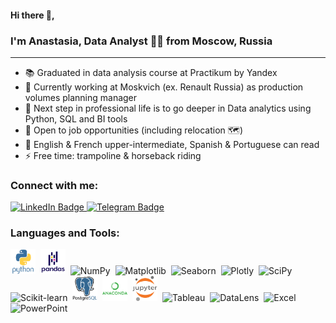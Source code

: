 #### Hi there 👋,
### I'm Anastasia, Data Analyst :woman_technologist: from Moscow, Russia

------------------------

- :books: Graduated in data analysis course at Practikum by Yandex
- 🔭 Currently working at Moskvich (ex. Renault Russia) as production volumes planning manager
- 🌱 Next step in professional life is to go deeper in Data analytics using Python, SQL and BI tools
- :handshake: Open to job opportunities (including relocation :world_map:)
- :open_hands: English & French upper-intermediate, Spanish & Portuguese can read
- ⚡ Free time: trampoline & horseback riding

### Connect with me:
<div id="badges">
  <a href="https://www.linkedin.com/in/anastasia-federova-38353a244/">
    <img src="https://img.shields.io/badge/LinkedIn-blue?style=for-the-badge&logo=linkedin&logoColor=white" alt="LinkedIn Badge"/>
  </a>
  <a href="https://t.me/styx_equivoque">
    <img src="https://img.shields.io/badge/-Telegram-9cf?logo=telegram&logoColor=white&style=for-the-badge" alt="Telegram Badge"/>
  </a>
</div>

### Languages and Tools:
<div>
  <img src="https://github.com/devicons/devicon/blob/master/icons/python/python-original-wordmark.svg" title="Python" alt="Python" width="40" height="40"/>&nbsp;
  <img src="https://github.com/devicons/devicon/blob/master/icons/pandas/pandas-original-wordmark.svg" title="Pandas" alt="Pandas" width="40" height="40"/>&nbsp;
  <img src="https://numpy.org/images/logo.svg" title="NumPy" alt="NumPy" width="40" height="40"/>&nbsp;
  <img src="https://matplotlib.org/_static/images/logo2.svg" title="Matplotlib" alt="Matplotlib" width="60" height="40"/>&nbsp;
  <img src="https://seaborn.pydata.org/_static/logo-wide-lightbg.svg" title="Seaborn" alt="Seaborn" width="60" height="40"/>&nbsp;
  <img src="https://camo.githubusercontent.com/9dfe9dde87f5f23823bae7a2070f534f23349ad068d0db10a5662270229ef758/68747470733a2f2f657665726970656469612d73746f726167652e73332e616d617a6f6e6177732e636f6d2f50726f66696c65506963747572652f656e2f506c6f746c795f5f6130613031352f506c6f746c792d6c6f676f2d30312d7371756172652e706e675f5f39353237352e706e67" title="Plotly" alt="Plotly" width="40" height="40"/>&nbsp;
  <img src="https://github.com/valohai/ml-logos/blob/master/scipy.svg"  title="SciPy" alt="SciPy" width="40" height="40"/>&nbsp;
  <img src="https://upload.wikimedia.org/wikipedia/commons/0/05/Scikit_learn_logo_small.svg"  title="Scikit-learn" alt="Scikit-learn" width="60" height="50"/>&nbsp;
  <img src="https://github.com/devicons/devicon/blob/master/icons/postgresql/postgresql-original-wordmark.svg"  title="PostgreSQL" alt="PostgreSQL" width="40" height="40"/>&nbsp;
  <img src="https://github.com/devicons/devicon/blob/master/icons/anaconda/anaconda-original-wordmark.svg" title="Anaconda" alt="Anaconda" width="40" height="40"/>&nbsp;
  <img src="https://github.com/devicons/devicon/blob/master/icons/jupyter/jupyter-original-wordmark.svg" title="Jupyter" alt="Jupyter" width="40" height="40"/>&nbsp;
  <img src="https://i0.wp.com/sybyl.com/wp-content/uploads/2019/11/Tableau-Logo-for-website.jpg?ssl=1" title="Tableau" alt="Tableau" width="40" height="40"/>&nbsp;
  <img src="https://business-planner.ru/wp-content/uploads/2021/12/Yandex-DataLens-Logo.png" title="DataLens" alt="DataLens" width="40" height="40"/>&nbsp;
  <img src="https://upload.wikimedia.org/wikipedia/commons/thumb/3/34/Microsoft_Office_Excel_%282019%E2%80%93present%29.svg/2203px-Microsoft_Office_Excel_%282019%E2%80%93present%29.svg.png" title="Excel"  alt="Excel" width="40" height="40"/>&nbsp;
  <img src="https://upload.wikimedia.org/wikipedia/commons/thumb/1/16/Microsoft_PowerPoint_2013-2019_logo.svg/1200px-Microsoft_PowerPoint_2013-2019_logo.svg.png" title="PowerPoint"  alt="PowerPoint" width="40" height="40"/>
</div>
